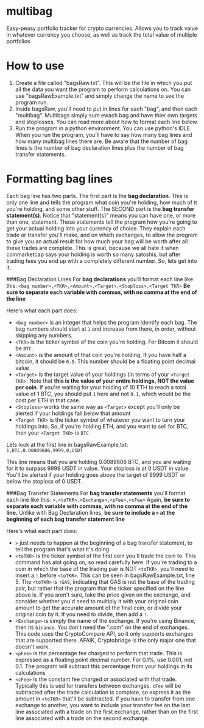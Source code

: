 # multibag
Easy-peasy portfolio tracker for crypto currencies. Allows you to track value in whatever currency you choose, as well as track the total value of multiple portfolios

# How to use
1)  Create a file called "bagsRaw.txt". This will be the file in which you put all the data you want the program to perform calculations on. You can use "bagsRawExample.txt" and simply change the name to see the program run.
2)  Inside bagsRaw, you'll need to put in lines for each "bag", and then each "multibag". Multibags simply sum ewach bag and have thier own targets and stoplosses. You can read more about how to format each line below.
3)  Run the program in a python environment. You can use python's IDLE. When you run the program, you'll have to say how many bag lines and how many multibag lines there are. Be aware that the number of bag lines is the number of bag declaration lines plus the number of bag transfer statements.

# Formatting bag lines
Each bag line has two parts. The first part is the **bag declaration**. This is only one line and tells the program what coin you're holding, how much of it you're holding, and some other stuff. The SECOND part is the **bag transfer statement(s)**. Notice that "statement(s)" means you can have one, or more than one, statement. These statements tell the program how you're going to get your actual holding into your currency of choice. They explain each trade or transfer you'll make, and on which exchanges, to allow the program to give you an actual result for how much your bag will be worth after all these trades are complete. This is great, because we all hate it when coinmarketcap says your holding is worth so many satoshis, but after trading fees you end up with a completely different number. So, lets get into it.

###Bag Declaration Lines
For **bag declarations** you'll format each line like this:
`<bag number>,<TKR>,<Amount>,<Target>,<Stoploss>,<Target TKR>`
**Be sure to separate each variable with commas, with no comma at the end of the line**

Here's what each part does:
- `<bag number>` is an integer that helps the program identify each bag. The bag numbers should start at `1` and increase from there, in order, without skipping any numbers.
- `<TKR>` is the ticker symbol of the coin you're holding. For Bitcoin it should be `BTC`.
- `<Amount>` is the amount of that coin you're holding. If you have half a bitcoin, it should be `0.5`. This number should be a floating point decimal value
- `<Target>` is the target value of your holdings (in terms of your `<Target TKR>`. Note that **this is the value of your entire holdings, NOT the value per coin**. If you're waiting for your holding of 10 ETH to reach a total value of 1 BTC, you should put `1` here and not `0.1`, which would be the cost per ETH in that case.
- `<Stoploss>` works the same way as `<Target>` except you'll only be alerted if your holdings fall below that amount
- `<Target TKR>` is the ticker symbol of whatever you want to turn your holdings into. So, if you're holding ETH, and you want to sell for BTC, then your `<Target TKR>` is `BTC`

Lets look at the first line in bagsRawExample.txt:
`1,BTC,0.00089606,9999,0,USDT`

This line means that you are holding 0.0089606 BTC, and you are waiting for it to surpass 9999 USDT in value. Your stoploss is at 0 USDT in value. You'll be alerted if your holding goes above the target of 9999 USDT or below the stoploss of 0 USDT.

###Bag Transfer Statements
For **bag transfer statements** you'll format each line like this:
`>,<toTKR>,<Exchange>,<pFee>,<cFee>`
Again, **be sure to separate each variable with commas, with no comma at the end of the line.**
Unlike with Bag Declaration lines, **be sure to include a `>` at the beginning of each bag transfer statement line**

Here's what each part does:
- `>` just needs to happen at the beginning of a bag transfer statement, to tell the program that's what it's doing
- `<toTKR>` is the ticker symbol of the first coin you'll trade the coin to. This command has alot going on, so read carefully here. If you're trading to a coin in which the base of the trading pair is NOT `<toTKR>`, you'll need to insert a `!` before `<toTKR>`. This can be seen in bagsRawExample.txt, line 5. The `<toTKR>` is `!GAS`, indicating that GAS is not the base of the trading pair, but rather that the program that the ticker specified on the line above is. If you aren't sure, take the price given on the exchange, and consider whether you'd need to multiply it with your original coin amount to get the accurate amount of the final coin, or divide your original coin by it. If you need to divide, then add a `!`.
- `<Exchange>` is simply the name of the exchange. If you're using Binance, then its `binance`. You don't need the ".com" on the end of exchanges. This code uses the CryptoCompare API, so it only supports exchanges that are supported there. AFAIK, Cryptobridge is the only major one that doesn't work.
- `<pFee>` is the percentage fee charged to perform that trade. This is expressed as a floating point decimal number. For 0.1%, use 0.001, not 0.1. The program will subtract this percentage from your holdings in its calculations
- `<cFee>` is the constant fee charged or associated with that trade. Typically this is ued for transfers between exchanges. `cFee` will be subtracted after the trade calculation is complete, so express it as the amount in `<toTKR>` that'll be subtracted. If you have to transfer from one exchange to another, you want to include your transfer fee on the last line associated with a trade on the first exchange, rather than on the first line associated with a trade on the second exchange.
